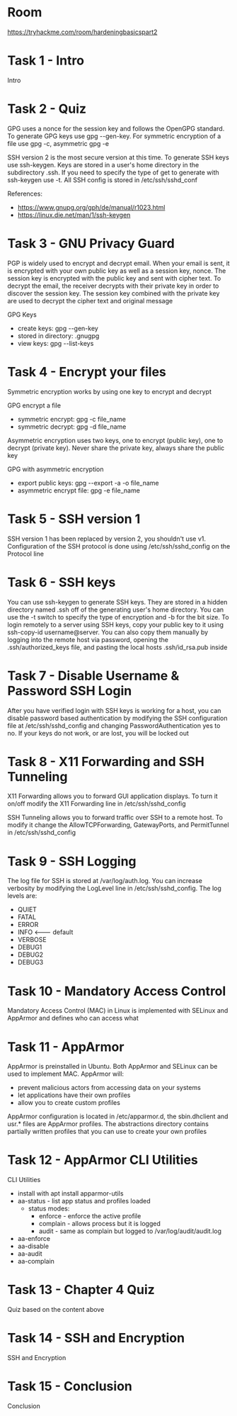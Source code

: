 # Room
https://tryhackme.com/room/hardeningbasicspart2

# Task 1 - Intro
Intro

# Task 2 - Quiz
GPG uses a nonce for the session key and follows the OpenGPG standard.  To generate GPG keys use gpg --gen-key.  For symmetric encryption of a file use gpg -c, asymmetric gpg -e

SSH version 2 is the most secure version at this time.  To generate SSH keys use ssh-keygen.  Keys are stored in a user's home directory in the subdirectory .ssh.  If you need to specify the type of get to generate with ssh-keygen use -t.  All SSH config is stored in /etc/ssh/sshd_conf

References:
* https://www.gnupg.org/gph/de/manual/r1023.html
* https://linux.die.net/man/1/ssh-keygen

# Task 3 - GNU Privacy Guard
PGP is widely used to encrypt and decrypt email.  When your email is sent, it is encrypted with your own public key as well as a session key, nonce.  The session key is encrypted with the public key and sent with cipher text.  To decrypt the email, the receiver decrypts with their private key in order to discover the session key.  The session key combined with the private key are used to decrypt the cipher text and original message

GPG Keys
* create keys: gpg --gen-key
* stored in directory: .gnugpg
* view keys: gpg --list-keys

# Task 4 - Encrypt your files
Symmetric encryption works by using one key to encrypt and decrypt

GPG encrypt a file
* symmetric encrypt: gpg -c file_name
* symmetric decrypt: gpg -d file_name

Asymmetric encryption uses two keys, one to encrypt (public key), one to decrypt (private key).  Never share the private key, always share the public key

GPG with asymmetric encryption
* export public keys: gpg --export -a -o file_name
* asymmetric encrypt file: gpg -e file_name

# Task 5 - SSH version 1
SSH version 1 has been replaced by version 2, you shouldn't use v1.  Configuration of the SSH protocol is done using /etc/ssh/sshd_config on the Protocol line

# Task 6 - SSH keys
You can use ssh-keygen to generate SSH keys.  They are stored in a hidden directory named .ssh off of the generating user's home directory.  You can use the -t switch to specify the type of encryption and -b for the bit size.  To login remotely to a server using SSH keys, copy your public key to it using ssh-copy-id username@server.  You can also copy them manually by logging into the remote host via password, opening the .ssh/authorized_keys file, and pasting the local hosts .ssh/id_rsa.pub inside

# Task 7 - Disable Username & Password SSH Login
After you have verified login with SSH keys is working for a host, you can disable password based authentication by modifying the SSH configuration file at /etc/ssh/sshd_config and changing PasswordAuthentication yes to no.  If your keys do not work, or are lost, you will be locked out

# Task 8 - X11 Forwarding and SSH Tunneling
X11 Forwarding allows you to forward GUI application displays.  To turn it on/off modify the X11 Forwarding line in /etc/ssh/sshd_config

SSH Tunneling allows you to forward traffic over SSH to a remote host.  To modify it change the AllowTCPForwarding, GatewayPorts, and PermitTunnel in /etc/ssh/sshd_config

# Task 9 - SSH Logging
The log file for SSH is stored at /var/log/auth.log.  You can increase verbosity by modifying the LogLevel line in /etc/ssh/sshd_config.  The log levels are:
* QUIET
* FATAL
* ERROR
* INFO <--- default
* VERBOSE
* DEBUG1
* DEBUG2
* DEBUG3

# Task 10 - Mandatory Access Control
Mandatory Access Control (MAC) in Linux is implemented with SELinux and AppArmor and defines who can access what

# Task 11 - AppArmor
AppArmor is preinstalled in Ubuntu.  Both AppArmor and SELinux can be used to implement MAC.  AppArmor will:
* prevent malicious actors from accessing data on your systems
* let applications have their own profiles
* allow you to create custom profiles

AppArmor configuration is located in /etc/apparmor.d, the sbin.dhclient and usr.* files are AppArmor profiles.  The abstractions directory contains partially written profiles that you can use to create your own profiles

# Task 12 - AppArmor CLI Utilities
CLI Utilities
* install with apt install apparmor-utils
* aa-status - list app status and profiles loaded
  * status modes:
    * enforce - enforce the active profile
    * complain - allows process but it is logged
    * audit - same as complain but logged to /var/log/audit/audit.log
* aa-enforce
* aa-disable
* aa-audit
* aa-complain

# Task 13 - Chapter 4 Quiz
Quiz based on the content above

# Task 14 - SSH and Encryption
SSH and Encryption

# Task 15 - Conclusion
Conclusion